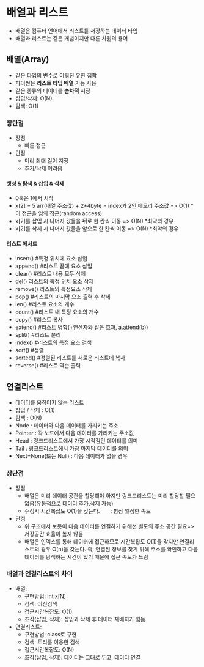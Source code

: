 # 배열과 리스트
+ 배열은 컴퓨터 언어에서 리스트를 저장하는 데이터 타입
+ 배열과 리스트는 같은 개념이지만 다른 차원의 용어

## 배열(Array)
+ 같은 타입의 변수로 이뤄진 유한 집합
+ 파이썬은 <b>리스트 타입 배열</b> 기능 사용
+ 같은 종류의 데이터를 <b>순차적</b> 저장
+ 삽입/삭제: O(N)
+ 탐색: O(1)

### 장단점
+ 장점
    + 빠른 접근
+ 단점
    + 미리 최대 길이 지정
    + 추가/삭제 어려움

#### 생성 & 탐색 & 삽입 & 삭제
+ 0혹은 1에서 시작
+ x[2] = 5 arr(배열 주소값) + 2*4byte = index가 2인 메모리 주소값 => O(1) * 이 접근을 임의 접근(random access)
+ x[2]를 삽입 시 나머지 값들을 뒤로 한 칸씩 이동 => O(N) *최악의 경우
+ x[2]를 삭제 시 나머지 값들을 앞으로 한 칸씩 이동 => O(N) *최악의 경우


#### 리스트 메서드
+ insert() #특정 위치에 요소 삽입
+ append() #리스트 끝에 요소 삽입
+ clear() #리스트 내용 모두 삭제
+ del() 리스트의 특정 위치 요소 삭제
+ remove() 리스트의 특정요소 삭제
+ pop() #리스트의 마지막 요소 출력 후 삭제
+ len() #리스트 요소의 개수
+ count() #리스트 내 특정 요소의 개수
+ copy() #리스트 복사
+ extend() #리스트 병합(+연산자와 같은 효과, a.attend(b))
+ split() #리스트 분리
+ index() #리스트의 특정 요소 검색
+ sort() #정렬
+ sorted() #정렬된 리스트를 새로운 리스트에 복사
+ reverse() #리스트 역순 출력

## 연결리스트
- 데이터를 움직이지 않는 리스트
- 삽입 / 삭제 : O(1)
- 탐색 : O(N)
- Node : 데이터와 다음 데이터를 가리키는 주소
- Pointer : 각 노드에서 다음 데이터를 가리키는 주소값
- Head : 링크드리스트에서 가장 시작점인 데이터를 의미
- Tail : 링크드리스트에서 가장 마지막 데이터를 의미
- Next=None(또는 Null) : 다음 데이터가 없을 경우 

### 장단점
+ 장점
    + 배열은 미리 데이터 공간을 할당해야 하지만 링크드리스트는 미리 할당할 필요없음(유동적으로 데이터 추가,삭제 가능)
    + 수정시 시간복잡도 O(1)을 갖는다. 
     : 항상 일정한 속도
+ 단점
    + 위 구조에서 보듯이 다음 데이터를 연결하기 위해선 별도의 주소 공간 필요=> 저장공간 효율이 높지 않음
    + 배열은 인덱스를 통해 데이터에 접근하므로 시간복잡도 O(1)을 갖지만 연결리스트의 경우 O(n)을 갖는다. 즉, 연결된 정보를 찾기 위해 주소를 확인하고 다음 데이터를 탐색하는 시간이 있기 때문에 접근 속도가 느림

### 배열과 연결리스트의 차이
+ 배열:
    + 구현방법: int x[N]
    + 검색: 이진검색
    + 접근시간복잡도: O(1)
    + 조작(삽입, 삭제): 삽입과 삭제 후 데이터 재배치가 힘듬
+ 연결리스트:
    + 구현방법: class로 구현
    + 검색: 트리를 이용한 검색
     + 접근시간복잡도: O(N)
    + 조작(삽입, 삭제): 데이터는 그대로 두고, 데이터 연결

